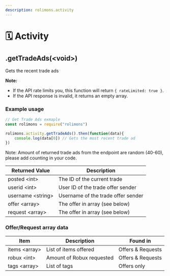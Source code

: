 ```yaml
---
description: rolimons.activity
---
```


# 🗓 Activity

## .getTradeAds(\<void>)

Gets the recent trade ads

**Note:**
- If the API rate limits you, this function will return `{ rateLimited: true }`.
- If the API response is invalid, it returns an empty array.

### Example usage

```javascript
// Get Trade Ads exmaple
const rolimons = require("rolimons")

rolimons.activity.getTradeAds().then(function(data){
    console.log(data[0]) // Gets the most recent trade ad
})
```

Note: Amount of returned trade ads from the endpoint are random (40-60), please add counting in your code.

| Returned Value     | Description                        |
| ------------------ | ---------------------------------- |
| posted \<int>      | The ID of the current trade        |
| userid \<int>      | User ID of the trade offer sender  |
| username \<string> | Username of the trade offer sender |
| offer \<array>     | The offer in array (see below)     |
| request \<array>   | The offer in array (see below)     |

### Offer/Request array data

| Item           | Description               | Found in          |
| -------------- | ------------------------- | ----------------- |
| items \<array> | List of items offered     | Offers & Requests |
| robux \<int>   | Amount of Robux requested | Offers & Requests |
| tags \<array>  | List of tags              | Offers only       |

